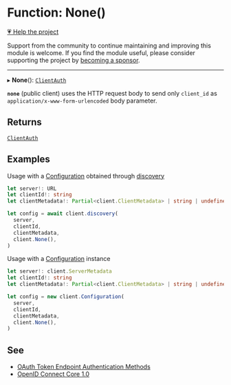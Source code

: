# Function: None()

[💗 Help the project](https://github.com/sponsors/panva)

Support from the community to continue maintaining and improving this module is welcome. If you find the module useful, please consider supporting the project by [becoming a sponsor](https://github.com/sponsors/panva).

***

▸ **None**(): [`ClientAuth`](../type-aliases/ClientAuth.md)

**`none`** (public client) uses the HTTP request body to send only
`client_id` as `application/x-www-form-urlencoded` body parameter.

## Returns

[`ClientAuth`](../type-aliases/ClientAuth.md)

## Examples

Usage with a [Configuration](../classes/Configuration.md) obtained through [discovery](discovery.md)

```ts
let server!: URL
let clientId!: string
let clientMetadata!: Partial<client.ClientMetadata> | string | undefined

let config = await client.discovery(
  server,
  clientId,
  clientMetadata,
  client.None(),
)
```

Usage with a [Configuration](../classes/Configuration.md) instance

```ts
let server!: client.ServerMetadata
let clientId!: string
let clientMetadata!: Partial<client.ClientMetadata> | string | undefined

let config = new client.Configuration(
  server,
  clientId,
  clientMetadata,
  client.None(),
)
```

## See

 - [OAuth Token Endpoint Authentication Methods](https://www.iana.org/assignments/oauth-parameters/oauth-parameters.xhtml#token-endpoint-auth-method)
 - [OpenID Connect Core 1.0](https://openid.net/specs/openid-connect-core-1_0-errata2.html#ClientAuthentication)
